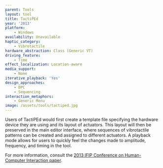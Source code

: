 ```yaml
---
parent: Tools
layout: tool
title: TactiPEd
year: '2013'
platform:
    - Windows
availability: Unavailable
haptic_category:
    - Vibrotactile
hardware_abstraction: Class (Generic VT)
driving_feature:
    - Time
effect_localization: Location-aware
media_support:
    - None
iterative_playback: 'Yes'
design_approaches:
    - DPC
    - Sequencing
interaction_metaphors:
    - Generic Menu
image: /assets/tools/tactiped.jpg
---
```

Users of TactiPEd would first create a template file specifying the hardware device they are using and its layout of actuators.
This layout will then be preserved in the main editor interface, where sequences of vibrotactile patterns can be created and assigned to different actuators.
A playback mode allows for users to quickly feel the changes made to amplitude, frequency, and timing in the tool.

For more information, consult the [2013 IFIP Conference on Human-Computer Interaction paper](https://doi.org/10.1007/978-3-642-40480-1_15).
